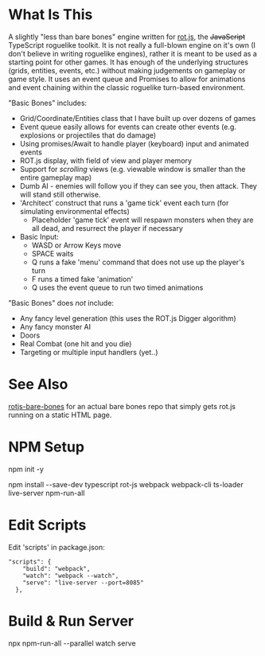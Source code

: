 # What Is This

A slightly "less than bare bones" engine written for [rot.js](https://ondras.github.io/rot.js/hp/), the ~~JavaScript~~ TypeScript roguelike toolkit. It is not really a full-blown engine on it's own (I don't believe in writing roguelike engines), rather it is meant to be used as a starting point for other games. It has enough of the underlying structures (grids, entities, events, etc.) without making judgements on gameplay or game style. It uses an event queue and Promises to allow for animations and event chaining within the classic roguelike turn-based environment.

"Basic Bones" includes:

* Grid/Coordinate/Entities class that I have built up over dozens of games
* Event queue easily allows for events can create other events (e.g. explosions or projectiles that do damage)
* Using promises/Await to handle player (keyboard) input and animated events
* ROT.js display, with field of view and player memory
* Support for *scrolling* views (e.g. viewable window is smaller than the entire gameplay map)
* Dumb AI - enemies will follow you if they can see you, then attack. They will stand still otherwise.
* 'Architect' construct that runs a 'game tick' event each turn (for simulating environmental effects)
    * Placeholder 'game tick' event will respawn monsters when they are all dead, and resurrect the player if necessary
* Basic Input:
    * WASD or Arrow Keys move
    * SPACE waits
    * Q runs a fake 'menu' command that does not use up the player's turn
    * F runs a timed fake 'animation'
    * Q uses the event queue to run two timed animations

"Basic Bones" does *not* include:

* Any fancy level generation (this uses the ROT.js Digger algorithm)
* Any fancy monster AI
* Doors
* Real Combat (one hit and you die)
* Targeting or multiple input handlers (yet..)

# See Also

[rotjs-bare-bones](https://github.com/twpage/rotjs-bare-bones) for an actual bare bones repo that simply gets rot.js running on a static HTML page.

# NPM Setup

npm init -y

npm install --save-dev typescript rot-js webpack webpack-cli ts-loader live-server npm-run-all

# Edit Scripts

Edit 'scripts' in package.json:

```
"scripts": {
    "build": "webpack",
    "watch": "webpack --watch",
    "serve": "live-server --port=8085"
  },
```

# Build & Run Server

npx npm-run-all --parallel watch serve
